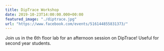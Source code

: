 ```yaml
---
title: DipTrace Workshop
date: 2019-10-23T14:00:00.000+00:00
featured_image: "./diptrace.jpg"
url: "https://www.facebook.com/events/516144855831373/"
---
```


Join us in the 6th floor lab for an afternoon session on DipTrace! Useful for second year students.